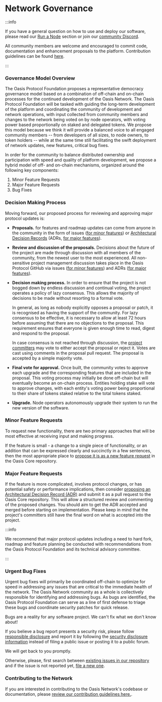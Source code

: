# Network Governance

:::info

If you have a general question on how to use and deploy our software, please
read our [Run a Node](../node/README.mdx) section or join our
[community Discord](README.md).

All community members are welcome and encouraged to commit code, documentation
and enhancement proposals to the platform. Contribution guidelines can be found
[here](oasis-core.md).

:::

### Governance Model Overview

The Oasis Protocol Foundation proposes a representative democracy governance
model based on a combination of off-chain and on-chain processes for the
continued development of the Oasis Network. The Oasis Protocol Foundation will
be tasked with guiding the long-term development of the platform and
coordinating the community of development and network operations, with input
collected from community members and changes to the network being voted on by
node operators, with voting power based proportionally on staked and delegated
tokens. We propose this model because we think it will provide a balanced voice
to all engaged community members -- from developers of all sizes, to node
owners, to token holders -- while at the same time still facilitating the swift
deployment of network updates, new features, critical bug fixes.

In order for the community to balance distributed ownership and participation
with speed and quality of platform development, we propose a hybrid model of
off- and on-chain mechanisms, organized around the following key components:

1. Minor Feature Requests
2. Major Feature Requests
3. Bug Fixes

### Decision Making Process

Moving forward, our proposed process for reviewing and approving major protocol
updates is:

* **Proposals.** for features and roadmap updates can come from anyone in the
  community in the form of issues
  ([for minor features](network-governance.md#minor-feature-requests)) or
  [Architectural Decision Records](../../adrs) (ADRs,
  [for major features](network-governance.md#major-feature-requests)).
* **Review and discussion of the proposals.** Decisions about the future of the
  project are made through discussion with all members of the community, from 
  the newest user to the most experienced. All non-sensitive project management
  discussion takes place in the Oasis Protocol GitHub via issues
  ([for minor features](network-governance.md#minor-feature-requests)) and ADRs
  ([for major features](network-governance.md#major-feature-requests)).
* **Decision making process.** In order to ensure that the project is not
  bogged down by endless discussion and continual voting, the project operates
  a policy of lazy consensus. This allows the majority of decisions to be made
  without resorting to a formal vote.

  In general, as long as nobody explicitly opposes a proposal or patch, it is
  recognised as having the support of the community. For lazy consensus to be
  effective, it is necessary to allow at least 72 hours before assuming that
  there are no objections to the proposal. This requirement ensures that
  everyone is given enough time to read, digest and respond to the proposal.

  In case consensus is not reached through discussion, the
  [project committers](https://github.com/oasisprotocol/oasis-core/blob/master/GOVERNANCE.md#committers)
  may vote to either accept the proposal or reject it. Votes are cast using
  comments in the proposal pull request. The proposal is accepted by a simple
  majority vote.
* **Final vote for approval.** Once built, the community votes to approve each
  upgrade and the corresponding features that are included in the proposal.
  This voting process may initially be done off-chain but will eventually
  become an on-chain process. Entities holding stake will vote to approve
  changes, with each entity's voting power being proportional to their share of
  tokens staked relative to the total tokens staked.
* **Upgrade.** Node operators autonomously upgrade their system to run the new
  version of the software.

### Minor Feature Requests

To request new functionality, there are two primary approaches that will be
most effective at receiving input and making progress.

If the feature is small - a change to a single piece of functionality, or an
addition that can be expressed clearly and succinctly in a few sentences,
then the most appropriate place to
[propose it is as a new feature request](https://github.com/oasisprotocol/oasis-core/issues/new?template=feature_request.md)
in the Oasis Core repository.

### Major Feature Requests

If the feature is more complicated, involves protocol changes, or has potential
safety or performance implications, then consider
[proposing an Architectural Decision Record (ADR)](../../adrs) and submit it as
a pull request to the Oasis Core repository. This will allow a structured
review and commenting of the proposed changes. You should aim to get the ADR
accepted and merged before starting on implementation. Please keep in mind that
the project's committers still have the final word on what is accepted into the
project.

:::info

We recommend that major protocol updates including a need to hard fork, roadmap
and feature planning be conducted with recommendations from the Oasis Protocol
Foundation and its technical advisory committee.

:::

### Urgent Bug Fixes

Urgent bug fixes will primarily be coordinated off-chain to optimize for speed
in addressing any issues that are critical to the immediate health of the
network. The Oasis Network community as a whole is collectively responsible for
identifying and addressing bugs. As bugs are identified, the Oasis Protocol
Foundation can serve as a line of first defense to triage these bugs and
coordinate security patches for quick release.

Bugs are a reality for any software project. We can't fix what we don't know
about!

If you believe a bug report presents a security risk, please follow
[responsible disclosure](https://en.wikipedia.org/wiki/Responsible_disclosure)
and report it by following the
[security disclosure information](https://oasis.net/security) instead
of filing a public issue or posting it to a public forum.

We will get back to you promptly.

Otherwise, please, first search between
[existing issues in our repository](https://github.com/oasisprotocol/oasis-core/issues)
and if the issue is not reported yet,
[file a new one](https://github.com/oasisprotocol/oasis-core/issues/new?template=bug_report.md).

### Contributing to the Network

If you are interested in contributing to the Oasis Network's codebase or
documentation, please
[review our contribution guidelines here.](oasis-core.md).
